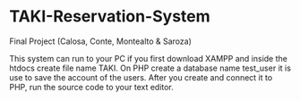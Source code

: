 # TAKI-Reservation-System
Final Project (Calosa, Conte, Montealto &amp; Saroza)

This system can run to your PC if you first download XAMPP and inside the htdocs create file name TAKI.
On PHP create a database name test_user it is use to save the account of the users.
After you create and connect it to PHP, run the source code to your text editor. 
